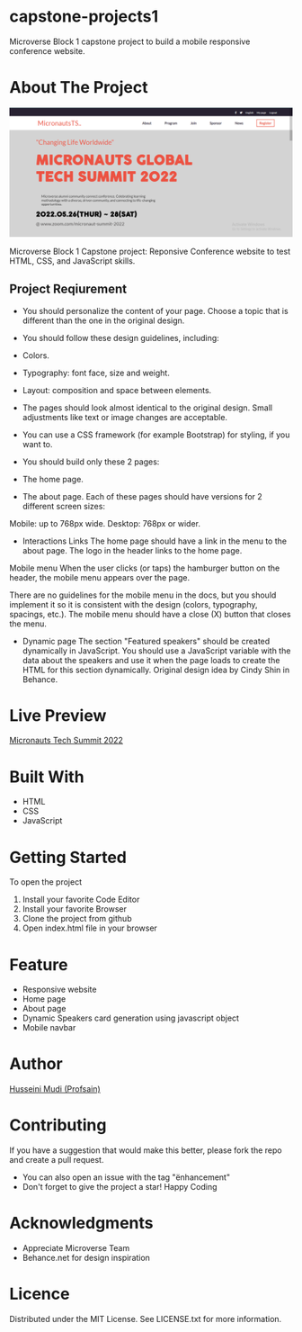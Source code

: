 # capstone-projects1
Microverse Block 1 capstone project to build a mobile responsive conference website.


# About The Project
<img src="assets/images/capstone-project1.png" alt="Project screenshot">

Microverse Block 1 Capstone project: Reponsive Conference website to test HTML, CSS, and JavaScript skills.
## Project Reqiurement
- You should personalize the content of your page. Choose a topic that is different than the one in the original design.

- You should follow these design guidelines, including:

- Colors.
- Typography: font face, size and weight.
- Layout: composition and space between elements.
- The pages should look almost identical to the original design. Small adjustments like text or image changes are acceptable.

- You can use a CSS framework (for example Bootstrap) for styling, if you want to.

- You should build only these 2 pages:

- The home page.
- The about page.
Each of these pages should have versions for 2 different screen sizes:

Mobile: up to 768px wide.
Desktop: 768px or wider.

- Interactions
Links
The home page should have a link in the menu to the about page.
The logo in the header links to the home page.

Mobile menu
When the user clicks (or taps) the hamburger button on the header, the mobile menu appears over the page.

There are no guidelines for the mobile menu in the docs, but you should implement it so it is consistent with the design (colors, typography, spacings, etc.).
The mobile menu should have a close (X) button that closes the menu.

- Dynamic page
The section "Featured speakers" should be created dynamically in JavaScript.
You should use a JavaScript variable with the data about the speakers and use it when the page loads to create the HTML for this section dynamically.
Original design idea by Cindy Shin in Behance.

# Live Preview
<a href="https://profsain.github.io/capstone-projects1/index.html">Micronauts Tech Summit 2022</a>

# Built With
<ul>
<li>HTML</li>
<li>CSS</li>
<li>JavaScript</li>
</ul>

# Getting Started
To open the project
<ol>
<li>Install your favorite Code Editor</li>
<li>Install your favorite Browser</li>
<li>Clone the project from github</li>
<li>Open index.html file in your browser</li>
</ol>

# Feature
- Responsive website
- Home page
- About page
- Dynamic Speakers card generation using javascript object
- Mobile navbar

# Author
<a href="https://linkedin.com/in/profsain">Husseini Mudi (Profsain)</a>

# Contributing
If you have a suggestion that would make this better, please fork the repo and create a pull request. 
- You can also open an issue with the tag "ënhancement"
- Don't forget to give the project a star! Happy Coding

# Acknowledgments
- Appreciate Microverse Team
- Behance.net for design inspiration

# Licence
Distributed under the MIT License. See LICENSE.txt for more information.

